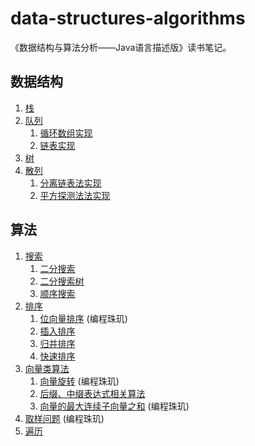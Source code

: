 # data-structures-algorithms

《数据结构与算法分析——Java语言描述版》读书笔记。

## 数据结构

1. [栈](./src/main/java/cumt/tj/learn/structures/stack)
2. [队列](./src/main/java/cumt/tj/learn/structures/queue)
    1. [循环数组实现](./src/main/java/cumt/tj/learn/structures/queue/CircularArrayQueue.java)
    2. [链表实现](./src/main/java/cumt/tj/learn/structures/queue/LinkedListQueue.java)
3. [树](./src/main/java/cumt/tj/learn/structures/tree)
4. [散列](./src/main/java/cumt/tj/learn/structures/hash)
    1. [分离链表法实现](./src/main/java/cumt/tj/learn/structures/hash/SeparateChainingHashTable.java)
    2. [平方探测法法实现](./src/main/java/cumt/tj/learn/structures/hash/QuadraticProbingHashTable.java)

## 算法

1. [搜索](./src/main/java/cumt/tj/learn/algorithms/search)
    1. [二分搜索](./src/main/java/cumt/tj/learn/algorithms/search/BinarySearch.java)
    2. [二分搜索树](./src/main/java/cumt/tj/learn/algorithms/search/BinarySearchTree.java)
    3. [顺序搜索](./src/main/java/cumt/tj/learn/algorithms/search/SequenceSearch.java)
2. [排序](./src/main/java/cumt/tj/learn/algorithms/sort)
    1. [位向量排序](./src/main/java/cumt/tj/learn/algorithms/sort/BitArraySort.java) (编程珠玑)
    2. [插入排序](./src/main/java/cumt/tj/learn/algorithms/sort/InsertionSort.java)
    3. [归并排序](./src/main/java/cumt/tj/learn/algorithms/sort/MergeSort.java)
    4. [快速排序](./src/main/java/cumt/tj/learn/algorithms/sort/QuickSort.java)
3. [向量类算法](./src/main/java/cumt/tj/learn/algorithms/vector)
    1. [向量旋转](./src/main/java/cumt/tj/learn/algorithms/vector/ArrayRotate.java) (编程珠玑)
    2. [后缀、中缀表达式相关算法](./src/main/java/cumt/tj/learn/algorithms/vector/Expression.java) 
    3. [向量的最大连续子向量之和](./src/main/java/cumt/tj/learn/algorithms/vector/MaxContiguousSubvectorSum.java) (编程珠玑) 
4. [取样问题](./src/main/java/cumt/tj/learn/algorithms/Sample.java) (编程珠玑)
5. [遍历](./src/main/java/cumt/tj/learn/algorithms/Traversal.java) 
